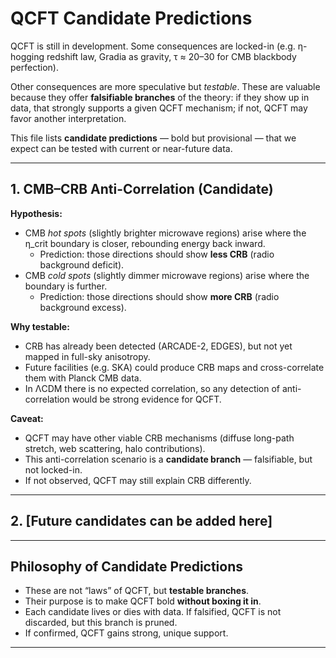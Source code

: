 # QCFT Candidate Predictions

QCFT is still in development. Some consequences are locked-in (e.g. η-hogging redshift law, Gradia as gravity, τ ≈ 20–30 for CMB blackbody perfection).  

Other consequences are more speculative but *testable*. These are valuable because they offer **falsifiable branches** of the theory: if they show up in data, that strongly supports a given QCFT mechanism; if not, QCFT may favor another interpretation.

This file lists **candidate predictions** — bold but provisional — that we expect can be tested with current or near-future data.

---

## 1. CMB–CRB Anti-Correlation (Candidate)

**Hypothesis:**  
- CMB *hot spots* (slightly brighter microwave regions) arise where the η\_crit boundary is closer, rebounding energy back inward.  
  - Prediction: those directions should show **less CRB** (radio background deficit).  
- CMB *cold spots* (slightly dimmer microwave regions) arise where the boundary is further.  
  - Prediction: those directions should show **more CRB** (radio background excess).

**Why testable:**  
- CRB has already been detected (ARCADE-2, EDGES), but not yet mapped in full-sky anisotropy.  
- Future facilities (e.g. SKA) could produce CRB maps and cross-correlate them with Planck CMB data.  
- In ΛCDM there is no expected correlation, so any detection of anti-correlation would be strong evidence for QCFT.

**Caveat:**  
- QCFT may have other viable CRB mechanisms (diffuse long-path stretch, web scattering, halo contributions).  
- This anti-correlation scenario is a **candidate branch** — falsifiable, but not locked-in.  
- If not observed, QCFT may still explain CRB differently.

---

## 2. [Future candidates can be added here]

---

## Philosophy of Candidate Predictions
- These are not “laws” of QCFT, but **testable branches**.  
- Their purpose is to make QCFT bold **without boxing it in**.  
- Each candidate lives or dies with data. If falsified, QCFT is not discarded, but this branch is pruned.  
- If confirmed, QCFT gains strong, unique support.

---

